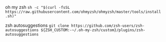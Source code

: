 oh my zsh
`sh -c "$(curl -fsSL https://raw.githubusercontent.com/ohmyzsh/ohmyzsh/master/tools/install.sh)"`

zsh autosuggestions
`git clone https://github.com/zsh-users/zsh-autosuggestions ${ZSH_CUSTOM:-~/.oh-my-zsh/custom}/plugins/zsh-autosuggestions`

